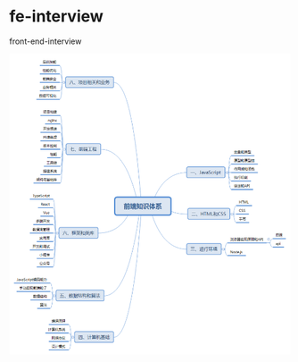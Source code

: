 # fe-interview
front-end-interview

![images](https://github.com/monstereat/fe-interview/blob/master/images/前端知识体.png)